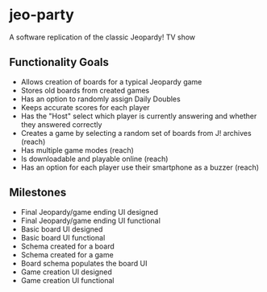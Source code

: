 # jeo-party
A software replication of the classic Jeopardy! TV show

## Functionality Goals
- Allows creation of boards for a typical Jeopardy game
- Stores old boards from created games
- Has an option to randomly assign Daily Doubles
- Keeps accurate scores for each player
- Has the "Host" select which player is currently answering and whether they answered correctly
- Creates a game by selecting a random set of boards from J! archives (reach)
- Has multiple game modes (reach)
- Is downloadable and playable online (reach)
- Has an option for each player use their smartphone as a buzzer (reach)

## Milestones
- Final Jeopardy/game ending UI designed
- Final Jeopardy/game ending UI functional
- Basic board UI designed
- Basic board UI functional
- Schema created for a board
- Schema created for a game
- Board schema populates the board UI
- Game creation UI designed
- Game creation UI functional
